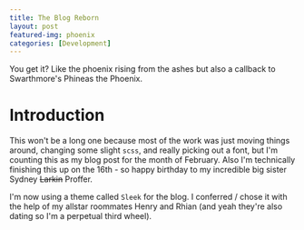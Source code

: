 ```yaml
---
title: The Blog Reborn
layout: post
featured-img: phoenix
categories: [Development]
---
```


You get it? Like the phoenix rising from the ashes but also a callback to Swarthmore's Phineas the Phoenix. 

# Introduction

This won't be a long one because most of the work was just moving things around, changing some slight `scss`, and really picking out a font, but I'm counting this as my blog post for the month of February. Also I'm technically finishing this up on the 16th - so happy birthday to my incredible big sister Sydney ~~Larkin~~ Proffer. 

I'm now using a theme called `Sleek` for the blog. I conferred / chose it with the help of my allstar roommates Henry and Rhian (and yeah they're also dating so I'm a perpetual third wheel). 
